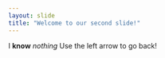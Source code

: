 ```yaml
---
layout: slide
title: "Welcome to our second slide!"
---
```

I **know** *nothing*
Use the left arrow to go back!
